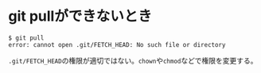 # git pullができないとき

```
$ git pull
error: cannot open .git/FETCH_HEAD: No such file or directory
```

`.git/FETCH_HEAD`の権限が適切ではない。`chown`や`chmod`などで権限を変更する。
